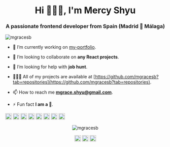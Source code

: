 <h1 align="center">Hi 🙋🏻‍♀️, I'm Mercy Shyu</h1>
<h3 align="center">A passionate frontend developer from Spain (Madrid 📍 Málaga)</h3>
<p align="left"> <img src="https://komarev.com/ghpvc/?username=mgracesb" alt="mgracesb" /> </p>

- 🔭 I’m currently working on [my-portfolio](https://github.com/mgracesb/my-portfolio).

- 👯 I’m looking to collaborate on **any React projects**.

- 🤔 I’m looking for help with **job hunt**.

- 👩🏻‍💻 All of my projects are available at [https://github.com/mgracesb?tab=repositories](https://github.com/mgracesb?tab=repositories).

- 📫 How to reach me **mgrace.shyu@gmail.com**.

- ⚡ Fun fact **I am a 🐼**.

<p align="left"><img src="https://konpa.github.io/devicon/devicon.git/icons/react/react-original-wordmark.svg" alt="react" width="20" height="20"/> <img src="https://konpa.github.io/devicon/devicon.git/icons/bootstrap/bootstrap-plain.svg" alt="bootstrap" width="20" height="20"/> <img src="https://konpa.github.io/devicon/devicon.git/icons/css3/css3-original-wordmark.svg" alt="css3" width="20" height="20"/> <img src="https://konpa.github.io/devicon/devicon.git/icons/gulp/gulp-plain.svg" alt="gulp" width="20" height="20"/> <img src="https://konpa.github.io/devicon/devicon.git/icons/html5/html5-original-wordmark.svg" alt="html5" width="20" height="20"/> <img src="https://konpa.github.io/devicon/devicon.git/icons/javascript/javascript-original.svg" alt="javascript" width="20" height="20"/> <img src="https://konpa.github.io/devicon/devicon.git/icons/sass/sass-original.svg" alt="sass" width="20" height="20"/> <img src="https://konpa.github.io/devicon/devicon.git/icons/nodejs/nodejs-original-wordmark.svg" alt="nodejs" width="20" height="20"/></p><p align="center"> <img src="https://github-readme-stats.vercel.app/api?username=mgracesb&show_icons=true" alt="mgracesb" /> </p>

<p align="center">
<a href="https://dev.to/@mgracesb" target="blank"><img align="center" src="https://cdn.jsdelivr.net/npm/simple-icons@3.0.1/icons/dev-dot-to.svg" alt="@mgracesb" height="20" width="20" /></a>
<a href="https://twitter.com/mercyshyu" target="blank"><img align="center" src="https://cdn.jsdelivr.net/npm/simple-icons@3.0.1/icons/twitter.svg" alt="mercyshyu" height="20" width="20" /></a>
<a href="https://linkedin.com/in/mgraceshyubarcel" target="blank"><img align="center" src="https://cdn.jsdelivr.net/npm/simple-icons@3.0.1/icons/linkedin.svg" alt="mgraceshyubarcel" height="20" width="20" /></a>
</p>
